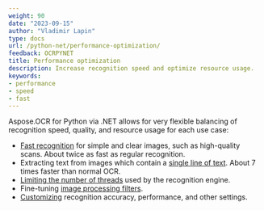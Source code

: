 ```yaml
---
weight: 90
date: "2023-09-15"
author: "Vladimir Lapin"
type: docs
url: /python-net/performance-optimization/
feedback: OCRPYNET
title: Performance optimization
description: Increase recognition speed and optimize resource usage.
keywords:
- performance
- speed
- fast
---
```


Aspose.OCR for Python via .NET allows for very flexible balancing of recognition speed, quality, and resource usage for each use case:

- [Fast recognition](/ocr/python-net/fast-recognition/) for simple and clear images, such as high-quality scans. About twice as fast as regular recognition.
- Extracting text from images which contain a [single line of text](/ocr/python-net/recognize-single-line/). About 7 times faster than normal OCR.
- [Limiting the number of threads](/ocr/python-net/multithreading/) used by the recognition engine.
- Fine-tuning [image processing filters](/ocr/python-net/image-processing/).
- [Customizing](/ocr/python-net/settings/) recognition accuracy, performance, and other settings.
